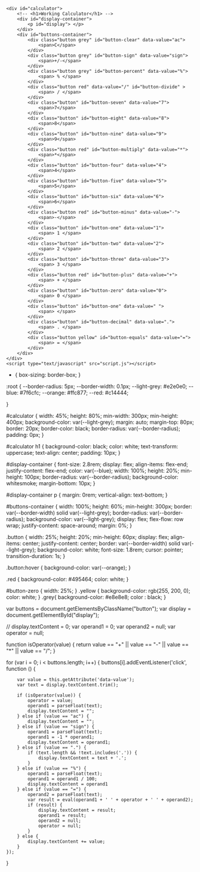 <!DOCTYPE html>
<html>
<head>
    <title>Calculator</title>
    <link rel="stylesheet" type = "text/css" href="style.css"> 
    
</head>
<body>
   
    <div id="calculator">
        <!-- <h1>Working Calculator</h1> -->
        <div id="display-container">
            <p id="display"> </p>
        </div>
        <div id="buttons-container">
            <div class="button grey" id="button-clear" data-value="ac">
                <span>C</span>
            </div>
            <div class="button grey" id="button-sign" data-value="sign">
                <span>+/-</span>
            </div>
            <div class="button grey" id="button-percent" data-value="%">
                <span> % </span>
            </div>
            <div class="button red" data-value="/" id="button-divide" >
                <span> / </span>
            </div>
            <div class="button" id="button-seven" data-value="7">
                <span>7</span>
            </div>
            <div class="button" id="button-eight" data-value="8">
                <span>8</span>
            </div>
            <div class="button" id="button-nine" data-value="9">
                <span>9</span>
            </div>
            <div class="button red" id="button-multiply" data-value="*">
                <span>*</span>
            </div>
            <div class="button" id="button-four" data-value="4">
                <span>4</span>
            </div>
            <div class="button" id="button-five" data-value="5">
                <span>5</span>
            </div>
            <div class="button" id="button-six" data-value="6">
                <span>6</span>
            </div>
            <div class="button red" id="button-minus" data-value="-">
                <span>-</span>
            </div>
            <div class="button" id="button-one" data-value="1">
                <span> 1 </span>
            </div>
            <div class="button" id="button-two" data-value="2">
                <span> 2 </span>
            </div>
            <div class="button" id="button-three" data-value="3">
                <span> 3 </span>
            </div>
            <div class="button red" id="button-plus" data-value="+">
                <span> + </span>
            </div>
            <div class="button" id="button-zero" data-value="0">
                <span> 0 </span>
            </div>
            <div class="button" id="button-one" data-value=" ">
                <span> </span>
            </div>            
            <div class="button" id="button-decimal" data-value=".">
                <span> . </span>
            </div>
            <div class="button yellow" id="button-equals" data-value="=">
                <span> = </span>
            </div>
        </div>
    </div>
    <script type="text/javascript" src="script.js"></script>
</body>
<html>



* {
    box-sizing: border-box;
}

:root {
    --border-radius: 5px;
    --border-width: 0.1px;
    --light-grey: #e2e0e0;
    --blue: #7f6cfc;
    --orange: #ffc877;
    --red: #c14444;
    
}

#calculator {
    width: 45%;
    height: 80%;
    min-width: 300px;
    min-height: 400px;
    background-color: var(--light-grey);
    margin: auto;
    margin-top: 80px;
    border: 20px;
    border-color: black;
    border-radius: var(--border-radius);
    padding: 0px;
}

#calculator h1 {
    background-color: black;
    color: white;
    text-transform: uppercase;
    text-align: center;
    padding: 10px;
}

#display-container {
    font-size: 2.8rem;
    display: flex;
    align-items: flex-end;
    justify-content: flex-end;
    color: var(--blue);
    width: 100%;
    height: 20%;
    min-height: 100px;
    border-radius: var(--border-radius);
    background-color: whitesmoke;
    margin-bottom: 10px;
}

#display-container p {
    margin: 0rem;
    vertical-align: text-bottom;
}

#buttons-container {
    width: 100%;
    height: 60%;
    min-height: 300px;
    border: var(--border-width) solid var(--light-grey);
    border-radius: var(--border-radius);
    background-color: var(--light-grey);
    display: flex;
    flex-flow: row wrap;
    justify-content: space-around;
    margin: 0%;
}

.button {
    width: 25%;
    height: 20%;
    min-height: 60px;
    display: flex;
    align-items: center;
    justify-content: center;
    border: var(--border-width) solid var(--light-grey);
    background-color: white;
    font-size: 1.8rem;
    cursor: pointer;
    transition-duration: 1s;
}

.button:hover {
    background-color: var(--orange);
}

.red {
    background-color: #495464;
    color: white;
}

#button-zero {
    width: 25%;
}
.yellow {
    background-color: rgb(255, 200, 0);
    color: white;
}
.grey{
    background-color: #e8e8e8;
    color : black;
}


var buttons = document.getElementsByClassName("button");
var display = document.getElementById("display");

// display.textContent = 0;
var operand1 = 0;
var operand2 = null;
var operator = null;

function isOperator(value) {
    return value == "+" || value == "-" || value == "*" || value == "/";
}

for (var i = 0; i < buttons.length; i++) {
    buttons[i].addEventListener('click', function () {

        var value = this.getAttribute('data-value');
        var text = display.textContent.trim();

        if (isOperator(value)) {
            operator = value;
            operand1 = parseFloat(text);
            display.textContent = "";
        } else if (value == "ac") {
            display.textContent = "";
        } else if (value == "sign") {
            operand1 = parseFloat(text);
            operand1 = -1 * operand1;
            display.textContent = operand1;
        } else if (value == ".") {
            if (text.length && !text.includes('.')) {
                display.textContent = text + '.';
            }
        } else if (value == "%") {
            operand1 = parseFloat(text);
            operand1 = operand1 / 100;
            display.textContent = operand1
        } else if (value == "=") {
            operand2 = parseFloat(text);
            var result = eval(operand1 + ' ' + operator + ' ' + operand2);
            if (result) {
                display.textContent = result;
                operand1 = result;
                operand2 = null;
                operator = null;
            }
        } else {
            display.textContent += value;
        }
    });
}

